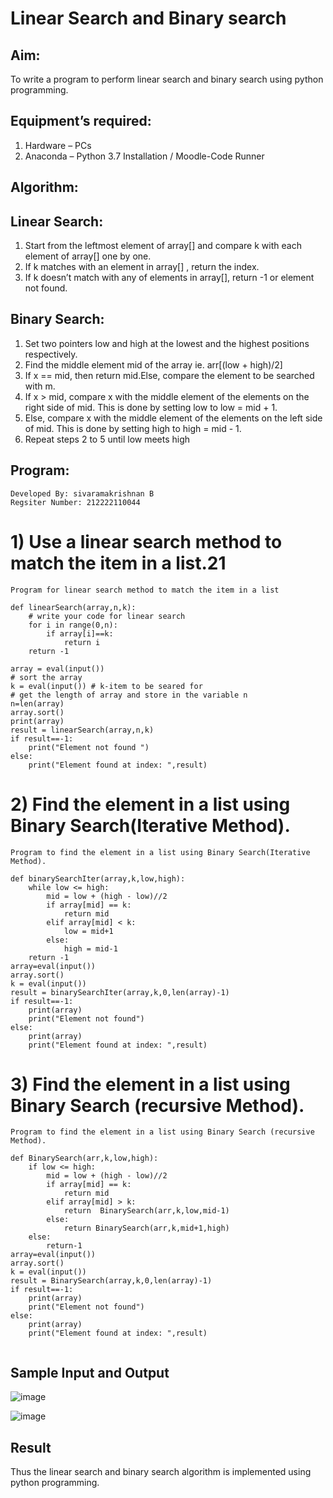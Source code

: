 # Linear Search and Binary search

## Aim:
To write a program to perform linear search and binary search using python programming.

## Equipment’s required:
1.	Hardware – PCs
2.	Anaconda – Python 3.7 Installation / Moodle-Code Runner

## Algorithm:

## Linear Search:
1.	Start from the leftmost element of array[] and compare k with each element of array[] one by one.
2.	If k matches with an element in array[] , return the index.
3.	If k doesn’t match with any of elements in array[], return -1 or element not found.

## Binary Search:
1.	Set two pointers low and high at the lowest and the highest positions respectively.
2.	Find the middle element mid of the array ie. arr[(low + high)/2]
3.	If x == mid, then return mid.Else, compare the element to be searched with m.
4.	If x > mid, compare x with the middle element of the elements on the right side of mid. This is done by setting low to low = mid + 1.
5.	Else, compare x with the middle element of the elements on the left side of mid. This is done by setting high to high = mid - 1.
6.	Repeat steps 2 to 5 until low meets high

## Program:
```
Developed By: sivaramakrishnan B
Regsiter Number: 212222110044
```
# 1) Use a linear search method to match the item in a list.21
```
Program for linear search method to match the item in a list

def linearSearch(array,n,k):
    # write your code for linear search
    for i in range(0,n):
        if array[i]==k:
            return i
    return -1    
        
array = eval(input())
# sort the array
k = eval(input()) # k-item to be seared for
# get the length of array and store in the variable n
n=len(array)
array.sort()
print(array)
result = linearSearch(array,n,k)
if result==-1:
    print("Element not found ")
else:
    print("Element found at index: ",result)
```
# 2) Find the element in a list using Binary Search(Iterative Method).
```
Program to find the element in a list using Binary Search(Iterative Method).

def binarySearchIter(array,k,low,high):
    while low <= high:
        mid = low + (high - low)//2
        if array[mid] == k:
            return mid
        elif array[mid] < k:
            low = mid+1
        else:
            high = mid-1
    return -1
array=eval(input())
array.sort()
k = eval(input())
result = binarySearchIter(array,k,0,len(array)-1)
if result==-1:
    print(array)
    print("Element not found")
else:
    print(array)
    print("Element found at index: ",result)
```
# 3) Find the element in a list using Binary Search (recursive Method).
```
Program to find the element in a list using Binary Search (recursive Method).

def BinarySearch(arr,k,low,high):
    if low <= high:
        mid = low + (high - low)//2
        if array[mid] == k:
            return mid
        elif array[mid] > k:
            return  BinarySearch(arr,k,low,mid-1) 
        else:
            return BinarySearch(arr,k,mid+1,high)
    else:
        return-1
array=eval(input())
array.sort()
k = eval(input())
result = BinarySearch(array,k,0,len(array)-1)
if result==-1:
    print(array)
    print("Element not found")
else:
    print(array)
    print("Element found at index: ",result)
   
```
## Sample Input and Output

![image](https://github.com/SivaramakrishnanBaskar/Search-Algorithm/assets/119476322/14dff4f5-8d79-4992-a7c5-8d722979a839)

![image](https://github.com/SivaramakrishnanBaskar/Search-Algorithm/assets/119476322/f278cef4-03a7-43dd-a73f-fd4025ac131c)

## Result
Thus the linear search and binary search algorithm is implemented using python programming.

